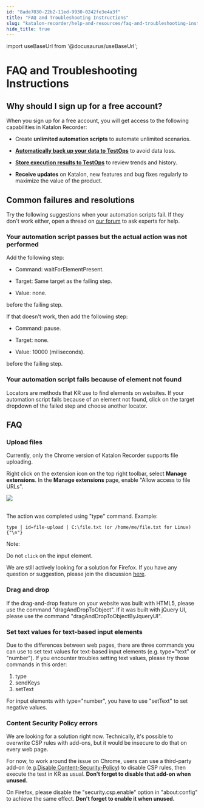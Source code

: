 ```yaml
---
id: "8ade7030-22b2-11ed-9930-0242fe3e4a3f"
title: "FAQ and Troubleshooting Instructions"
slug: "katalon-recorder/help-and-resources/faq-and-troubleshooting-instructions"
hide_title: true
---
```

import useBaseUrl from '@docusaurus/useBaseUrl';


# <a id="concept-7243" class="anchor_top_offset"/><a id="ariaid-title1" class="anchor_top_offset"/>FAQ and Troubleshooting Instructions


## <a id="id_1" class="anchor_top_offset"/>Why should I sign up for a free account?

<div xmlns="http://www.w3.org/1999/xhtml" className="p">When you sign up for a free account, you will get access to the
  following capabilities in Katalon Recorder:<ul className="ul"><li className="li"><p className="p">Create
        <strong className="ph b">unlimited automation scripts</strong> to automate unlimited
        scenarios.</p></li><li className="li"><p className="p"><strong className="ph b"><a className="xref" href="/docs/katalon-recorder/get-your-job-done/automate-scenarios/back-up-data-automatically">Automatically
            back up your data to TestOps</a></strong> to avoid data loss.</p></li><li className="li"><p className="p"><strong className="ph b"><a className="xref" href="#">Store
            execution results to TestOps</a></strong> to review trends and
        history.</p></li><li className="li"><p className="p"><strong className="ph b">Receive updates</strong> on Katalon, new
        features and bug fixes regularly to maximize the value of the
        product.</p></li></ul> </div>
    

## <a id="id_2" class="anchor_top_offset"/>Common failures and resolutions

    
      
<p xmlns="http://www.w3.org/1999/xhtml" className="p">Try the following suggestions when your automation scripts fail.   If they don't work either, open a thread on <a className="xref j-external-link" href="https://forum.katalon.com/c/katalon-recorder/17" target="_blank">our     forum</a> to ask experts for help.</p> 
    
          

### <a id="id_3" class="anchor_top_offset"/>Your automation script passes but the actual action was not         performed

<div xmlns="http://www.w3.org/1999/xhtml" className="p">Add the following step:<ul className="ul"><li className="li"><p className="p">Command: waitForElementPresent.</p></li><li className="li"><p className="p">Target: Same target as the failing step.</p></li><li className="li"><p className="p">Value: none.</p></li></ul> </div>
<p xmlns="http://www.w3.org/1999/xhtml" className="p">before the failing step.</p> 
<div xmlns="http://www.w3.org/1999/xhtml" className="p">If that doesn't work, then add the following step: <ul className="ul"><li className="li"><p className="p">Command:
        pause.</p></li><li className="li"><p className="p">Target: none.</p></li><li className="li"><p className="p">Value: 10000 (miliseconds).</p></li></ul></div>
<p xmlns="http://www.w3.org/1999/xhtml" className="p">before the failing step.</p> 
      

### <a id="id_4" class="anchor_top_offset"/>Your automation script fails because of element not found

      
        
<p xmlns="http://www.w3.org/1999/xhtml" className="p">Locators are methods that KR use to find elements on websites.   If your automation script fails because of an element not found,   click on the target dropdown of the failed step and choose another   locator.</p> 
      
    
    

## <a id="id_5" class="anchor_top_offset"/>FAQ

    
                  

### <a id="id_6" class="anchor_top_offset"/>Upload files

<p xmlns="http://www.w3.org/1999/xhtml" className="p">Currently, only the Chrome version of Katalon Recorder supports   file uploading.</p> 
<p xmlns="http://www.w3.org/1999/xhtml" className="p">Right click on the extension icon on the top right toolbar,   select <strong className="ph b">Manage extensions</strong>. In the <strong className="ph b">Manage     extensions</strong> page, enable "Allow access to file URLs".</p> 
<p xmlns="http://www.w3.org/1999/xhtml" className="p">   <img className="image" src={useBaseUrl("https://raw.githubusercontent.com/katalon-studio/docs-images/master/katalon-recorder/docs/katalon-recorder-allow-access-to-file-urls.png")} /><br /><br /> </p> 
<p xmlns="http://www.w3.org/1999/xhtml" className="p">The action was completed using "type" command. Example:</p> 
<pre xmlns="http://www.w3.org/1999/xhtml" className="pre codeblock"><code>type | id=file-upload | C:\file.txt (or /home/me/file.txt for Linux){"\n"}</code></pre> 
<div xmlns="http://www.w3.org/1999/xhtml" className="note note note_note"><span className="note__title">Note:</span> 
  <p className="p">Do not <code className="ph codeph">click</code> on the input element.</p>
</div>
<p xmlns="http://www.w3.org/1999/xhtml" className="p">We are still actively looking for a solution for Firefox. If you   have any question or suggestion, please join the discussion <a className="xref j-external-link" href="https://forum.katalon.com/discussion/4833/katalon-automation-recorder-how-to-do-a-file-upload-htmlinputelement" target="_blank">here</a>.</p> 
      

### <a id="id_7" class="anchor_top_offset"/>Drag and drop

      
        
<p xmlns="http://www.w3.org/1999/xhtml" className="p">If the drag-and-drop feature on your website was built with   HTML5, please use the command "dragAndDropToObject". If it was   built with jQuery UI, please use the command   "dragAndDropToObjectByJqueryUI".</p> 
      
    

### <a id="id_8" class="anchor_top_offset"/>Set text values for text-based input elements

<p xmlns="http://www.w3.org/1999/xhtml" className="p">Due to the differences between web pages, there are three   commands you can use to set text values for text-based input   elements (e.g. type="text" or "number"). If you encounter troubles   setting text values, please try those commands in this order:</p> 
<ol xmlns="http://www.w3.org/1999/xhtml" className="ol"><li className="li">type</li><li className="li">sendKeys</li><li className="li">setText</li></ol> 
<p xmlns="http://www.w3.org/1999/xhtml" className="p">   For input elements with type="number",   you have to use "setText" to set negative values. </p> 

### <a id="id_9" class="anchor_top_offset"/>Content Security Policy errors

<p xmlns="http://www.w3.org/1999/xhtml" className="p">We are looking for a solution right now. Technically, it's   possible to overwrite CSP rules with add-ons, but it would be   insecure to do that on every web page.</p> 
<p xmlns="http://www.w3.org/1999/xhtml" className="p">For now, to work around the issue on Chrome, users can use a   third-party add-on (e.g.<a className="xref j-external-link" href="https://chrome.google.com/webstore/detail/disable-content-security/ieelmcmcagommplceebfedjlakkhpden?hl=en" target="_blank">Disable Content-Security-Policy</a>)   to disable CSP rules, then execute the test in KR as usual.   <strong className="ph b">Don't forget to disable that add-on when     unused.</strong> </p> 
<p xmlns="http://www.w3.org/1999/xhtml" className="p">On Firefox, please disable the "security.csp.enable" option in   "about:config" to achieve the same effect. <strong className="ph b">Don't     forget to enable it when unused.</strong> </p> 
